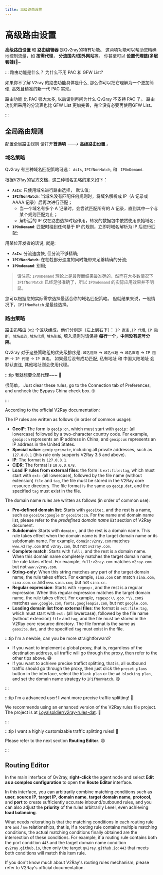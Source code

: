 ```yaml
---
title: 高级路由设置
---
```


# 高级路由设置

**高级路由设置** 和 **路由编辑器** 是Qv2ray的特有功能。 这两项功能可以帮助您精确地控制流量，如 **按需代理**， **分流国内/国外网站**等。 你甚至可以 **设置代理链(多层套娃)**🤣~

:::  路由功能是什么？ 为什么不用 PAC 和 GFW List?

如果你不了解 V2ray 的路由功能具体是什么, 那么你可以把它理解为一个更加简便, 高效且精准的新一代 PAC 实现。

路由功能 比 PAC 强大太多, 以后请别再问为什么 Qv2ray 不支持 PAC 了。 路由功能所采用的分流表也比 GFW List 更加完善，完全没有必要再使用GFW List。

:::

## 全局路由规则

配置全局路由规则 请打开**首选项** ---> **高级路由设置** 。

### 域名策略

Qv2ray 有三种域名匹配策略可选： `AsIs`, `IPIfNonMatch`, 和 ` IPOnDemand`.

根据V2Ray的官方文档，这三种域名策略的定义如下：

- **`AsIs`**: 只使用域名进行路由选择， 默认值;
- **`IPIfNonMatch`**: 当域名没有匹配任何规则时，将域名解析成 IP（A 记录或 AAAA 记录）后再次进行匹配；
  - 当一个域名有多个 A 记录时，会尝试匹配所有的 A 记录，直到其中一个与某个规则匹配为止；
  - 解析后的 IP 仅在路由选择时起作用，转发的数据包中依然使用原始域名;
- **`IPOnDemand`**: 匹配时碰到任何基于 IP 的规则，立即将域名解析为 IP 后进行匹配;

用某位开发者的话说, 就是:

- **`AsIs`**: 分流速度快, 但分流不够精确;
- **`IPIfNonMatch`**: 在牺牲部分速度的同时能带来足够精确的分流;
- **`IPOndemand`**: 别用;

> 请注意: `IPOnDemand` 理论上是最慢而结果最准确的，然而在大多数情况下 `IPIfNonMatch` 已经足够准确了，所以 `IPOndemand` 的实际应用效果并不明显。

您可以根据您的实际需求选择最适合你的域名匹配策略。 但就结果来说，一般情况下，`IPIfNonMatch` 是最佳选择。

### 路由策略

路由策略由 `3x2`  个区块组成，他们分别是（左上到右下）： `IP 直连` ,`IP 代理`, `IP 阻断`，`域名直连`, `域名代理`, `域名阻断`, 填入规则时请保持 **每行一个，中间没有逗号分隔**。

Qv2ray 对于这些策略组的优先级排序是: `域名阻断` -> `域名代理` -> `域名直连` -> `IP 阻断` -> `IP 代理` -> `IP 直连`。 如果最后没有成功匹配, 私有地址 和 中国大陆地址 会默认直连, 其他地址则会使用代理。

:::tip 我就想要全局代理~~~ 🤗

很简单， Just clear these rules, go to the Connection tab of Preferences, and uncheck the Bypass China check box. 🙄

:::

According to the official V2Ray documentation:

The IP rules are written as follows (in order of common usage):

- **GeoIP**: The form is `geoip:cn`, which must start with `geoip:` (all lowercase) followed by a two-character country code. For example, `geoip:cn` represents an IP address in China, and `geoip:us` represents an IP address in the United States.
- **Special value**: `geoip:private`, including all private addresses, such as `127.0.0.1` (this rule only supports V2Ray 3.5 and above).
- **IP**: The format is `127.0.0.1`.
- **CIDR**: The format is `10.0.0.0/8`.
- **Load IP rules from external files**: the form is `ext:file:tag`, which must start with `ext:` (all lowercase), followed by the file name (without extension) `file` and `tag`, the file must be stored in the V2Ray core resource directory. The file format is the same as `geoip.dat`, and the specified `tag` must exist in the file.

The domain name rules are written as follows (in order of common use):

- **Pre-defined domain list**: Starts with `geosite:`, and the rest is a name, such as `geosite:google` or `geosite:cn`. For the name and domain name list, please refer to the _predefined domain name list_ section of V2Ray document.
- **Subdomain**: Starts with `domain:`, and the rest is a domain name. This rule takes effect when the domain name is the target domain name or its subdomain name. For example, `domain:v2ray.com` matches `www.v2ray.com` and `v2ray.com`, but not `xv2ray.com`.
- **Complete match**: Starts with `full:`, and the rest is a domain name. When this domain name completely matches the target domain name, the rule takes effect. For example, `full:v2ray.com` matches `v2ray.com` but not `www.v2ray.com`.
- **String-only**: When this string matches any part of the target domain name, the rule takes effect. For example, `sina.com` can match `sina.com`, `sina.com.cn` and `www.sina.com`, but not `sina.cn`.
- **Regular expression**: Starts with `regexp:`, and the rest is a regular expression. When this regular expression matches the target domain name, the rule takes effect. For example, `regexp:\\.goo.*\\.com$` matches `www.google.com`, `fonts.googleapis.com`, but not `google.com`.
- **Loading domain list from external files**: the format is `ext:file:tag`, which must start with `ext:` (all lowercase), followed by the file name (without extension) `file` and `tag`, and the file must be stored in the V2Ray core resource directory. The file format is the same as `geosite.dat`, and the specified `tag` must exist in the file.

:::tip I'm a newbie, can you be more straightforward?

- If you want to implement a global proxy, that is, regardless of the destination address, all traffic will go through the proxy, then refer to the other tips above. 😅
- If you want to achieve precise traffict splitting, that is, all outbound traffic should go through the proxy, then just click the `preset plans` button in the interface, select the `blank plan` or the `ad blocking plan`, and set the domain name strategy to `IPIfNonMatch`. 😋

:::

:::tip I'm a advanced user! I want more precise traffic splitting! 🤔

We recommends using an enhanced version of the V2Ray rules file project. The project is at [Loyalsoldier/v2ray-rules-dat](https://github.com/Loyalsoldier/v2ray-rules-dat). 🤗

:::

:::tip I want a highly customizable traffic splitting rules! 🤪

Please refer to the next section **Routing Editor**. 😄

:::

## Routing Editor

In the main interface of Qv2ray, **right-click** the agent node and select **Edit as a complex configuration** to open the **Route Editor** interface.

In this interface, you can arbitrarily combine matching conditions such as **user**, **source IP**, **target IP**, **domain name**, **target domain name**, **protocol**, and **port** to create sufficiently accurate inbound/outbound rules, and you can also adjust the **priority** of the rules arbitrarily Level, even achieving **load balancing**.

What needs reiterating is that the matching conditions in each routing rule are `and` / `&&` relationships, that is, if a routing rule contains multiple matching conditions, the actual matching conditions finally obtained are the intersection of these conditions. For example, if a routing rule contains both the port condition `443` and the target domain name condition `qv2ray.github.io`, then only the target `qv2ray.github.io:443` that meets both conditions will match this item rule.

If you don't know much about V2Ray's routing rules mechanism, please refer to V2Ray's official documentation.
